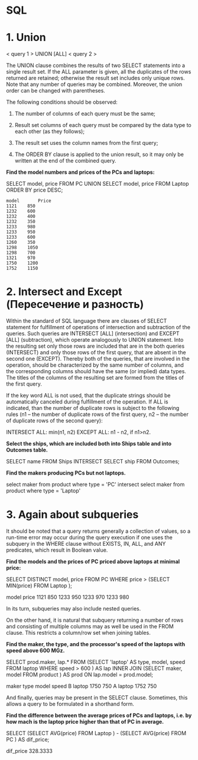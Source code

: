 # SQL

# 1. Union

< query 1 >
UNION [ALL]
< query 2 >

The UNION clause combines the results of two SELECT statements into a single result set. If the ALL parameter is given, all the duplicates of the rows returned are retained; otherwise the result set includes only unique rows. Note that any number of queries may be combined. Moreover, the union order can be changed with parentheses.

The following conditions should be observed:

  1. The number of columns of each query must be the same;

  2. Result set columns of each query must be compared by the data type to each other (as they follows);

  3. The result set uses the column names from the first query;

  4. The ORDER BY clause is applied to the union result, so it may only be written at the end of the combined query.
  
 
 **Find the model numbers and prices of the PCs and laptops:**
 
 SELECT model, price FROM PC
 UNION
 SELECT model, price FROM Laptop
 ORDER BY price DESC;
 
    model   	Price
    1121   	850
    1232   	600
    1232   	400
    1232   	350
    1233   	980
    1233   	950
    1233   	600
    1260   	350
    1298   	1050
    1298   	700
    1321   	970
    1750   	1200
    1752  	1150
    
    
# 2. Intersect and Except (Пересечение и разность)

Within the standard of  SQL language there are clauses of SELECT statement for fulfillment of operations of intersection and subtraction of the queries. Such queries are INTERSECT  [ALL] (intersection) and EXCEPT [ALL] (subtraction), which operate analogously to UNION statement. Into the resulting set only those rows are included that are in the both queries (INTERSECT) and only those rows of the first query, that are absent in the second one (EXCEPT). Thereby both of the queries, that are involved in the operation, should be characterized by the same number of columns, and the corresponding columns should have the same (or implied) data types. The titles of the columns of the resulting set are formed from the titles of the first query.

If the key word ALL is not used, that the duplicate strings should be automatically canceled during fulfillment of the operation. If ALL is indicated, than the number of duplicate rows is subject to the following rules (n1 – the number of duplicate rows of the first query, n2 – the number of duplicate rows of the second query):

INTERSECT ALL: min(n1, n2)
EXCEPT ALL: n1 - n2, if n1>n2.

**Select the ships, which are included both into Ships table and into Outcomes table.**

SELECT name FROM Ships
INTERSECT
SELECT ship FROM Outcomes;

**Find the makers producing PCs but not laptops.**

select maker from product where type = 'PC'
intersect 
select maker from product where type = 'Laptop'



# 3. Again about subqueries

It should be noted that a query returns generally a collection of values, so a run-time error may occur during the query execution if one uses the subquery in the WHERE clause without EXISTS, IN, ALL, and ANY predicates, which result in Boolean value.

**Find the models and the prices of PC priced above laptops at minimal price:**

SELECT DISTINCT model, price
FROM PC
WHERE price > (SELECT MIN(price) 
 FROM Laptop
 );
 
model	price
1121	850
1233	950
1233	970
1233	980


In its turn, subqueries may also include nested queries.

On the other hand, it is natural that subquery returning a number of rows and consisting of multiple columns may as well be used in the FROM clause. This restricts a column/row set when joining tables.


**Find the maker, the type, and the processor's speed of the laptops with speed above 600 MGz.**

SELECT prod.maker, lap.*
FROM (SELECT 'laptop' AS type, model, speed
 FROM laptop
 WHERE speed > 600
 ) AS lap INNER JOIN 
 (SELECT maker, model
 FROM product
 ) AS prod ON lap.model = prod.model;
 
 maker	type	model	speed
  B	laptop	1750	750
  A	laptop	1752	750
  
  
 And finally, queries may be present in the SELECT clause. Sometimes, this allows a query to be formulated in a shorthand form.
 
 **Find the difference between the average prices of PCs and laptops, i.e. by how mach is the laptop price higher than that of PC in average.**
 
 SELECT (SELECT AVG(price)
 FROM Laptop
 ) -
 (SELECT AVG(price)
 FROM PC
 ) AS dif_price;
 
 dif_price
 328.3333


    
